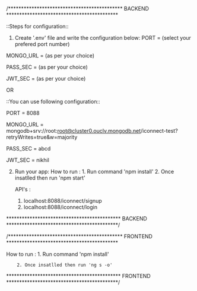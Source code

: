 /******************************************** BACKEND *******************************************

::Steps for configuration::
1. Create '.env' file and write the configuration below:
PORT = (select your prefered port number)

MONGO_URL = (as per your choice)

PASS_SEC = (as per your choice)

JWT_SEC = (as per your choice)

OR 

::You can use following configuration::

PORT = 8088

MONGO_URL = mongodb+srv://root:root@cluster0.ouclv.mongodb.net/iconnect-test?retryWrites=true&w=majority

PASS_SEC = abcd

JWT_SEC = nikhil


2. Run your app:
	How to run :
		1. Run command 'npm install'
		2. Once insatlled then run 'npm start'
		
	API's :
	1. localhost:8088/iconnect/signup
	2. localhost:8088/iconnect/login

******************************************** BACKEND *******************************************/



/******************************************** FRONTEND *******************************************

How to run :
		1. Run command 'npm install'
		
		2. Once insatlled then run 'ng s -o'

******************************************** FRONTEND *******************************************/
